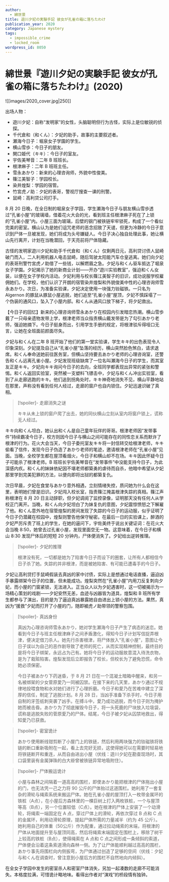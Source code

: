 ```yaml
---
author:
  - 綿世景
title: 遊川夕妃の実験手記 彼女が孔雀の箱に落ちたわけ
publication_year: 2020
category: Japanese mystery
tags:
  - impossible_crime
  - locked_room
wordpress_id: 8050
---
```


# 綿世景『遊川夕妃の実験手記 彼女が孔雀の箱に落ちたわけ』(2020)

![[images/2020_cover.jpg|250]]

出场人物：
- 遊川夕妃：自称“发明家”的女性，头脑聪明但行为古怪，实际上是位敏锐的侦探。
- 千代倉和（和くん）：夕妃的助手，故事的主要叙述者。
- 瀬海今日子：堀泉女子学園的学生。
- 横山雪歩：今日子的朋友。
- 関口姫代（キキ）：今日子的室友。
- 宇佐美琴音：二年 B 班班长。
- 根津麻子：二年 B 班班主任。
- 雪永あかり：新来的心理咨询师，外貌中性俊美。
- 篠江美智子：学园校长。
- 染井煌梨：学园的宿管。
- 竹宮虎ノ助：夕妃的表哥，警视厅搜查一课的刑警。
- 鼠崎：高利贷公司打手。

8 月 20 日晚，在全日制的堀泉女子学园，学生瀬海今日子与朋友横山雪歩透过“孔雀小屋”的玻璃墙，借着花火大会的光，看到班主任根津麻子死在了上锁的“孔雀小屋”内。小屋三面为玻璃，后壁的钢门被铁链牢牢锁死，构成了一个看似完美的密室。横山认为是她们诅咒老师的恶念招致了天谴，但更为冷静的今日子意识到尸体一旦被发现，她们将成为头号嫌疑人。今日子决心独自处理此事，她让横山先行离开，计划在当晚潜回，于天亮前将尸体隐藏。

古怪的发明家遊川夕妃和助手千代倉和（和くん）仅剩两日元，高利贷讨债人鼠崎破门而入，二人利用机器人电击鼠崎，随后驾驶太阳能汽车仓皇逃离。她们向夕妃的表哥刑警竹宮虎ノ助借了一些钱，以解燃眉之急。夕妃与和くん驱车抵达了堀泉女子学園。夕妃揭示了她的新商业计划——开办“遊川实验教室”，强迫和くん女装，以便在女子学校内活动。夕妃利用与校长篠江美智子的旧识，成功说服学校雇佣她们。在学校，他们认识了开朗的宿管染井煌梨和外貌俊美中性的心理咨询师雪永あかり。次日，为准备实验课，夕妃决定使用一块强力钕磁铁。一只名为 Algernon 的豚鼠从豚鼠小屋逃脱，她们追至“孔雀小屋”屋顶，夕妃不慎踩塌了一个伪装的通风口，坠入了小屋内部。和くん从通风口放下梯子，将夕妃救出。

【今日子的回忆】新来的心理咨询师雪永あかり在校园内引发暗恋热潮。横山雪歩戴了一只母亲遗物发带上学，根津老师当众指责横山戴发带是为了勾引あかり老师，强迫她摘下。今日子挺身而出，引用学生手册的规定，将根津驳斥得哑口无言，让她在全班面前颜面尽失。

夕妃与和くん在二年 B 班开始了他们的第一堂实验课，学生キキ的出色表现令人印象深刻。夕妃提及自己从“孔雀小屋”坠落的经历，横山突然脸色煞白，请求退席。和くん奉命送她前往医务室，但横山坚持要去あかり老师的心理咨询室，还警告和くん远离孔雀小屋。夕妃发现班级缺席了一位名叫瀬海今日子的学生，而其室友正是キキ。夕妃向キキ询问今日子的去向，全班同学都表现出异常的紧张和警惕。和くん返回实验室，突然被一支塑料飞镖击中，夕妃与和くん冲出实验室，看到了从走廊逃跑的キキ。他们追到拐角处时，キキ神奇地消失不见，横山平静地站在那里，声称没有看到任何人经过，走廊的窗户也自内锁住。夕妃迅速识破了真相。

> [!spoiler]- 走廊消失之谜
> 
> キキ从未上锁的窗户爬了出去，她的同伙横山立刻从室内将窗户锁上，谎称无人经过。

キキ向和くん坦白，她认出和くん是自己童年玩伴的哥哥。根津老师因“发带事件”持续霸凌今日子，校方则因今日子与横山之间可能存在的同性恋关系而默许了根津的行为。花火大会当天，今日子委托室友キキ将一封信转交给根津老师，キキ偷看了信件，发现今日子伪造了あかり老师的笔迹，邀请根津老师在“孔雀小屋”见面。当晚，全校学生都在屋顶看烟火，今日子和横山却不在场。キキ因此怀疑今日子可能杀了根津老师。B 班班长宇佐美琴音在“发带事件”中没能支持今日子，为此深感内疚。和くん的妹妹依紀因不堪老师都築勇的虐待而自杀，他暗中希望从夕妃那里学到完美犯罪的方法，以便向即将出狱的都築复仇。

次日早晨，夕妃在食堂与あかり意外相遇，立刻情绪失控，质问她为什么会在这里，表明她们曾是旧识。夕妃闯入校长室，指责篠江掩盖根津失踪的真相。篠江声称根津在 8 月 20 日主动辞职，但夕妃调阅了监控录像，证明那天没有任何人从学校正门离开。当晚，和くん向夕妃坦白了为妹复仇的意图，夕妃震惊愤怒之下解雇了他。和くん意外地在宿管煌梨的房间发现了失踪的今日子的运动服，似乎证明了今日子仍潜藏在校园中，煌梨则警告他保守秘密。在最后一日的实验课上，醉酒的夕妃严厉斥责了班上的学生，在她的逼问下，宇佐美终于说出关键证词：在花火大会当晚 8:50，她曾去过孔雀小屋，发现里面空无一物。这意味着，在今日子和横山 8:30 发现尸体后的短短 20 分钟内，尸体便消失了。夕妃给出逆转推理。

> [!spoiler]- 夕妃的推理
> 
> 根津没有死，一切都是她为了陷害今日子而设下的圈套，让所有人都相信今日子杀了她。失踪的并非根津，而是被她陷害、有可能已遭毒手的今日子。

夕妃让高利贷打手鼠崎假装去真凶的家中讨债，实际上是想通过电话直播，逼迫凶手暴露绑架今日子的位置，但未能成功。煌梨突然在“孔雀小屋”内用刀反复刺向夕妃，而小屋的门窗紧锁，无法进入。正当众人以为夕妃遇害时，这一切被揭示为一场精心策划的戏剧——夕妃安然无恙，血迹与凶器皆为道具，煌梨和 B 班所有学生都参与了演出，目的是为了逼迫真凶暴露她自由进出上锁小屋的方法。果然，真凶为“援救”夕妃而打开了小屋的门，随即被虎ノ助带领的警察包围。

> [!spoiler]- 真凶身份
> 
> 真凶为心理咨询师雪永あかり，她对学生瀬海今日子产生了病态的迷恋。她看到今日子与班主任根津麻子之间矛盾激化，得知今日子计划写信捉弄根津，便决定借刀杀人。她先行杀害根津，将尸体放入“孔雀小屋”，意图让今日子误以为自己的恶作剧导致了老师的死亡，从而实现精神控制，最终目的是将今日子绑架，永远占为己有。她将今日子的运动服故意混入待洗衣物，是为了栽赃陷害。煌梨发现后立即报告了校长，但校长为了避免恐慌，命令她必须保密。
> 
> 今日子被あかり下药迷昏，于 8 月 21 日在一个混凝土暗箱中醒来，和另一名被绑架的少女菅原愛乃一同被囚禁。在接下来的几天里，あかり通过不规律地投喂食物和水对她们进行了心理折磨。今日子和愛乃在苦难中建立了深厚的信任，制定了逃脱计划。8 月 28 日，当凶手准备下杀手时，今日子用自制的牙签纸刺突袭了凶手。在搏斗中，愛乃成功逃脱，而今日子则为掩护她而被击昏。あかり为了彻底摧毁今日子，将一头死鹿的尸块放入垃圾袋，谎称是逃脱失败的菅原愛乃的尸体。结尾，今日子被夕妃从囚禁地救出，得知愛乃已获救。

> [!spoiler]- 密室诡计
> 
> あかり使用断线钳剪断了小屋门上的铁链，然后利用两块强力的钕磁铁将铁链的断口重新吸附在一起，看上去完好无损，这使得她可以在需要时轻易地将铁链断开和重连，从而自由进出小屋（伏线：遊川夕妃在勘查现场时，其口袋里装有金属弹珠的白大褂曾被铁链异常地吸附住）。

> [!spoiler]- 尸体搬运诡计
> 
> 小屋与森林之间隔着一道高高的围栏，即使あかり能把根津的尸体拖出小屋的门，也无法凭一己之力将 90 公斤的尸体抬过这道围栏。她利用了一套复杂的滑轮与绳索系统来搬运尸体。她在孔雀小屋的屋顶打入一枚带金属环的铁桩（A点），在小屋后方森林里的一棵巨树上打入两枚铁桩，一个与屋顶等高（B点），另一个位置较低（C点）。她在根津的尸体上安装了一个动滑轮，将绳索一端固定在 A 点，穿过尸体上的滑轮，再依次穿过 B 点和 C 点的金属环，利用动滑轮原理，提起尸体所需的力量减半（约为 45 公斤）。她利用自己的体重（50公斤）作为配重，通过拉动绳索的末端，将根津的尸体从地面提升至与屋顶同高，然后将绳索末端固定在围栏上，移除了树干上较高的铁桩（B点），使得绳索在 A 点和 C 点之间形成一条倾斜的索道，尸体便会沿着这条索道滑向森林一侧。为了让尸体能顺利越过高高的围栏，あかり事先将围栏向内侧扳弯，为尸体通过创造了足够的空间（伏线：夕妃与和くん在调查时，曾注意到小屋后方的围栏不自然地向内倾斜）。

在全女子学园中发生的密室杀人和密室尸体消失，另加一起凑数的走廊不可能消失。本格度拉满，可惜诡计略地味。看得出作者对“演戏”的桥段情有独钟。